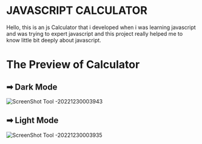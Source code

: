 # JAVASCRIPT CALCULATOR
<p>Hello, this is an js Calculator that i developed when i was learning javascript and was trying to expert javascript and this project really helped me to know little bit deeply about javascript. </p>

# The Preview of Calculator
## ➡ Dark Mode
![ScreenShot Tool -20221230003943](https://user-images.githubusercontent.com/102479221/209998036-af364ba3-4c35-4b8f-b707-73726fdc9f7f.png)

## ➡ Light Mode
![ScreenShot Tool -20221230003935](https://user-images.githubusercontent.com/102479221/209998163-7bb74b99-bead-4e05-912e-0e5e9e916222.png)
